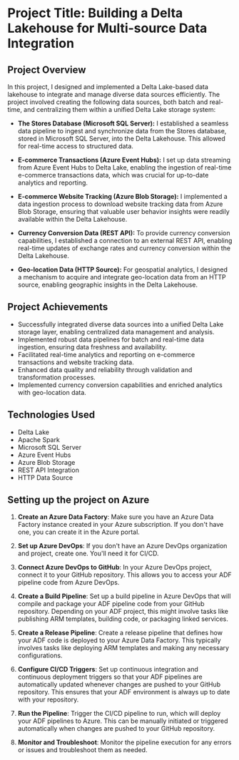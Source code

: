 # Project Title: Building a Delta Lakehouse for Multi-source Data Integration

## Project Overview
In this project, I designed and implemented a Delta Lake-based data lakehouse to integrate and manage diverse data sources efficiently. The project involved creating the following data sources, both batch and real-time, and centralizing them within a unified Delta Lake storage system:

- **The Stores Database (Microsoft SQL Server):** I established a seamless data pipeline to ingest and synchronize data from the Stores database, stored in Microsoft SQL Server, into the Delta Lakehouse. This allowed for real-time access to structured data.

- **E-commerce Transactions (Azure Event Hubs):** I set up data streaming from Azure Event Hubs to Delta Lake, enabling the ingestion of real-time e-commerce transactions data, which was crucial for up-to-date analytics and reporting.

- **E-commerce Website Tracking (Azure Blob Storage):** I implemented a data ingestion process to download website tracking data from Azure Blob Storage, ensuring that valuable user behavior insights were readily available within the Delta Lakehouse.

- **Currency Conversion Data (REST API):** To provide currency conversion capabilities, I established a connection to an external REST API, enabling real-time updates of exchange rates and currency conversion within the Delta Lakehouse.

- **Geo-location Data (HTTP Source):** For geospatial analytics, I designed a mechanism to acquire and integrate geo-location data from an HTTP source, enabling geographic insights in the Delta Lakehouse.

## Project Achievements
- Successfully integrated diverse data sources into a unified Delta Lake storage layer, enabling centralized data management and analysis.
- Implemented robust data pipelines for batch and real-time data ingestion, ensuring data freshness and availability.
- Facilitated real-time analytics and reporting on e-commerce transactions and website tracking data.
- Enhanced data quality and reliability through validation and transformation processes.
- Implemented currency conversion capabilities and enriched analytics with geo-location data.

## Technologies Used
- Delta Lake
- Apache Spark
- Microsoft SQL Server
- Azure Event Hubs
- Azure Blob Storage
- REST API Integration
- HTTP Data Source

## Setting up the project on Azure

1. **Create an Azure Data Factory**:
   Make sure you have an Azure Data Factory instance created in your Azure subscription. If you don't have one, you can create it in the Azure portal.

2. **Set up Azure DevOps**:
   If you don't have an Azure DevOps organization and project, create one. You'll need it for CI/CD.

3. **Connect Azure DevOps to GitHub**:
   In your Azure DevOps project, connect it to your GitHub repository. This allows you to access your ADF pipeline code from Azure DevOps.

4. **Create a Build Pipeline**:
   Set up a build pipeline in Azure DevOps that will compile and package your ADF pipeline code from your GitHub repository. Depending on your ADF project, this might involve tasks like publishing ARM templates, building code, or packaging linked services.

5. **Create a Release Pipeline**:
   Create a release pipeline that defines how your ADF code is deployed to your Azure Data Factory. This typically involves tasks like deploying ARM templates and making any necessary configurations.

6. **Configure CI/CD Triggers**:
   Set up continuous integration and continuous deployment triggers so that your ADF pipelines are automatically updated whenever changes are pushed to your GitHub repository. This ensures that your ADF environment is always up to date with your repository.

7. **Run the Pipeline**:
   Trigger the CI/CD pipeline to run, which will deploy your ADF pipelines to Azure. This can be manually initiated or triggered automatically when changes are pushed to your GitHub repository.

8. **Monitor and Troubleshoot**:
   Monitor the pipeline execution for any errors or issues and troubleshoot them as needed.

